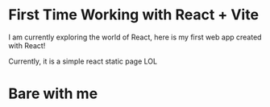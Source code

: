 # First Time Working with React + Vite

I am currently exploring the world of React, here is my first web app created with React!

Currently, it is a simple react static page LOL

# Bare with me
